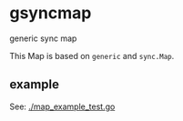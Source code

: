 # gsyncmap
generic sync map

This Map is based on `generic` and `sync.Map`.

## example
See: [./map_example_test.go](./map_example_test.go)
